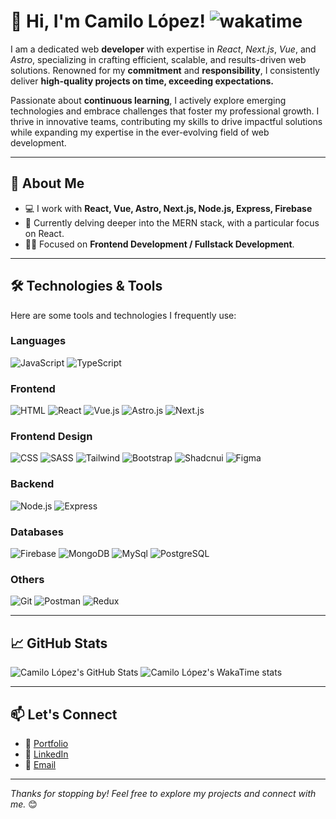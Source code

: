 # 👋 Hi, I'm Camilo López! ![wakatime](https://wakatime.com/badge/user/031d07fd-4d56-4a97-92ac-226e00c4c5ea.svg)

I am a dedicated web **developer** with expertise in _React_, _Next.js_, _Vue_, and _Astro_, specializing in crafting efficient, scalable, and results-driven web solutions. Renowned for my **commitment** and **responsibility**, I consistently deliver **high-quality projects on time, exceeding expectations.**

Passionate about **continuous learning**, I actively explore emerging technologies and embrace challenges that foster my professional growth. I thrive in innovative teams, contributing my skills to drive impactful solutions while expanding my expertise in the ever-evolving field of web development.

---

## 🚀 About Me

-   💻 I work with **React, Vue, Astro, Next.js, Node.js, Express, Firebase**
-   🌱 Currently delving deeper into the MERN stack, with a particular focus on React.
-   🧑‍💻 Focused on **Frontend Development / Fullstack Development**.

---

## 🛠️ Technologies & Tools

Here are some tools and technologies I frequently use:

### Languages

![JavaScript](https://img.shields.io/badge/-JavaScript-000?logo=javascript&logoColor=yellow&style=flat)
![TypeScript](https://img.shields.io/badge/-TypeScript-000?logo=typescript&logoColor=blue&style=flat)

### Frontend

![HTML](https://img.shields.io/badge/-HTML-000?logo=html5&logoColor=#E34F26&style=flat)
![React](https://img.shields.io/badge/-React-000?logo=react&logoColor=#61DAFB&style=flat)
![Vue.js](https://img.shields.io/badge/-Vue.js-000?logo=vue.js&logoColor=#4FC08D&style=flat)
![Astro.js](https://img.shields.io/badge/-Astro.js-000?logo=Astro&logoColor=#BC52EE&style=flat)
![Next.js](https://img.shields.io/badge/-Next.js-000?logo=next.js&logoColor=white&style=flat)

### Frontend Design

![CSS](https://img.shields.io/badge/-CSS-000?logo=CSS3&logoColor=1572B6&style=flat)
![SASS](https://img.shields.io/badge/-Sass-000?logo=Sass&logoColor=#CC6699&style=flat)
![Tailwind](https://img.shields.io/badge/-Tailwind-000?logo=Tailwind+CSS&logoColor=#06B6D4&style=flat)
![Bootstrap](https://img.shields.io/badge/-Bootstrap-000?logo=Bootstrap&logoColor=#7952B3&style=flat)
![Shadcnui](https://img.shields.io/badge/-shadcnui-000?logo=shadcnui&logoColor=#000000&style=flat)
![Figma](https://img.shields.io/badge/-Figma-000?logo=Figma&logoColor=#F24E1E&style=flat)

### Backend

![Node.js](https://img.shields.io/badge/-Node.js-000?logo=node.js&logoColor=green&style=flat)
![Express](https://img.shields.io/badge/-Express-000?logo=express&logoColor=white&style=flat)

### Databases

![Firebase](https://img.shields.io/badge/-Firebase-000?logo=firebase&logoColor=ffc400&style=flat)
![MongoDB](https://img.shields.io/badge/-MongoDB-000?logo=mongodb&logoColor=green&style=flat)
![MySql](https://img.shields.io/badge/-SQL-000?style=flat&logo=mysql)
![PostgreSQL](https://img.shields.io/badge/-POSTGRESQL-000?style=flat&logo=postgresql)

### Others

![Git](https://img.shields.io/badge/-Git-000?logo=git&logoColor=#F05032&style=flat)
![Postman](https://img.shields.io/badge/-Postman-000?logo=postman&logoColor=#FF6C37&style=flat)
![Redux](https://img.shields.io/badge/-Redux-000?logo=Redux&logoColor=764ABC&style=flat)

---

<!-- ## 📂 Featured Projects

### 🖥️ [Project 1 Title](#)

> Brief description of the project.

-   **Tech Stack**: [React, Firebase, etc.]
-   **Live Demo**: [Link to demo](#)
-   **Source Code**: [Link to repository](#) -->

## 📈 GitHub Stats

![Camilo López's GitHub Stats](https://github-readme-stats.vercel.app/api?username=CamiloLopez15&show_icons=true&include_all_commits=true&theme=radical&rank_icon=github&show=reviews,prs_merged,prs_merged_percentage)
![Camilo López's WakaTime stats](https://github-readme-stats.vercel.app/api/wakatime?username=CamiloLopez15&theme=radical&layout=compact)

<!-- ![Top Langs](https://github-readme-stats.vercel.app/api/top-langs/?username=CamiloLopez15&layout=donut-vertical&show_icons=true&theme=radical) -->

---

## 📫 Let's Connect

-   💼 [Portfolio](https://camilolopez15.github.io/)
-   👔 [LinkedIn](https://www.linkedin.com/in/camilo-lp/)
-   📧 [Email](mailto:camilolopez1506@gmail.com)

---

_Thanks for stopping by! Feel free to explore my projects and connect with me._ 😊
